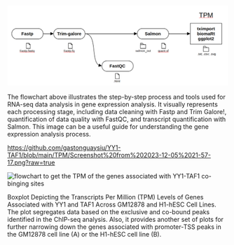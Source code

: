 
![flowchart to get the TPM of the genes associated with YY1-TAF1 co-binging sites](https://github.com/gastonguaysiu/YY1-TAF1/blob/main/TPM/Screenshot%20from%202023-12-05%2021-22-55.png?raw=true)

The flowchart above illustrates the step-by-step process and tools used for RNA-seq data analysis in gene expression analysis. It visually represents each processing stage, including data cleaning with Fastp and Trim Galore!, quantification of data quality with FastQC, and transcript quantification with Salmon. This image can be a useful guide for understanding the gene expression analysis process.


https://github.com/gastonguaysiu/YY1-TAF1/blob/main/TPM/Screenshot%20from%202023-12-05%2021-57-17.png?raw=true

![flowchart to get the TPM of the genes associated with YY1-TAF1 co-binging sites]([https://github.com/gastonguaysiu/YY1-TAF1/blob/main/TPM/Screenshot%20from%202023-12-05%2021-22-55.png?raw=true](https://github.com/gastonguaysiu/YY1-TAF1/blob/main/TPM/Screenshot%20from%202023-12-05%2021-57-17.png?raw=true)https://github.com/gastonguaysiu/YY1-TAF1/blob/main/TPM/Screenshot%20from%202023-12-05%2021-57-17.png?raw=true)

Boxplot Depicting the Transcripts Per Million (TPM) Levels of Genes Associated with YY1 and TAF1 Across GM12878 and H1-hESC Cell Lines. The plot segregates data based on the exclusive and co-bound peaks identified in the ChIP-seq analysis. Also, it provides another set of plots for further narrowing down the genes associated with promoter-TSS peaks in the GM12878 cell line (A) or the H1-hESC cell line (B).
